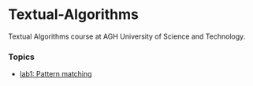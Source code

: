 # Textual-Algorithms
Textual Algorithms course at AGH University of Science and Technology.

### Topics
- [lab1: Pattern matching](https://github.com/Kacper0199/Textual-Algorithms/tree/main/lab1)